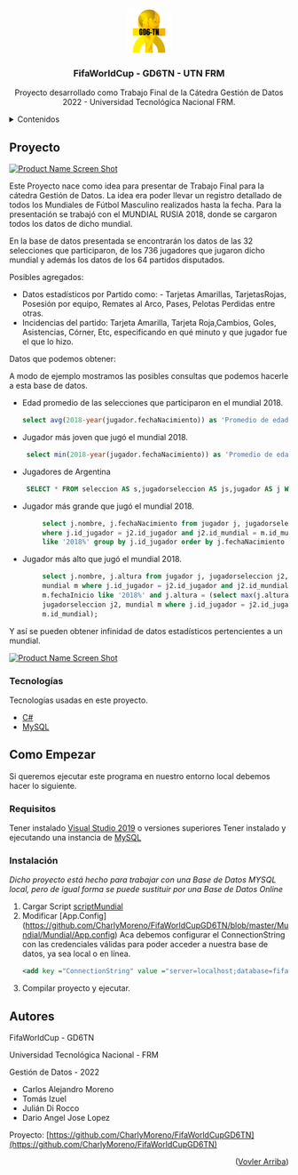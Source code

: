 <div id="top"></div>

<!-- PROJECT LOGO -->
<br />
<div align="center">
  <a href="https://github.com/CharlyMoreno/FifaWorldCupGD6TN">
    <img src="Mundial/LogoWorldCupSquare.png" alt="Logo" width="80" height="80">
  </a>

  <h3 align="center">FifaWorldCup - GD6TN - UTN FRM</h3>

  <p align="center">
    Proyecto desarrollado como Trabajo Final de la Cátedra Gestión de Datos 2022 - Universidad Tecnológica Nacional FRM.
  </p>
</div>



<!-- TABLE OF CONTENTS -->
<details>
  <summary>Contenidos</summary>
  <ol>
    <li>
      <a href="#about-the-project">Proyecto</a>
      <ul>
        <li><a href="#built-with">Tecnologías</a></li>
      </ul>
    </li>
    <li>
      <a href="#getting-started">Como Empezar</a>
      <ul>
        <li><a href="#prerequisites">Requisitos</a></li>
        <li><a href="#installation">Instalacion</a></li>
      </ul>
    </li>
    <li><a href="#contact">Autores</a></li>
  </ol>
</details>



## Proyecto

[![Product Name Screen Shot][product-screenshot1]](https://github.com/CharlyMoreno/FifaWorldCupGD6TN)

Este Proyecto nace como idea para presentar de Trabajo Final para la cátedra Gestión de Datos. La idea era poder llevar un registro detallado de todos los Mundiales de Fútbol Masculino realizados hasta la fecha. Para la presentación se trabajó con el MUNDIAL RUSIA 2018, donde se cargaron todos los datos de dicho mundial.

En la base de datos presentada se encontrarán los datos de las 32 selecciones que participaron, de los 736 jugadores que jugaron dicho mundial y además los datos de los 64 partidos disputados.

Posibles agregados:
* Datos estadísticos por Partido como: - Tarjetas Amarillas, TarjetasRojas, Posesión por equipo, Remates al Arco, Pases, Pelotas Perdidas entre otras. 
* Incidencias del partido: Tarjeta Amarilla, Tarjeta Roja,Cambios, Goles, Asistencias, Córner, Etc, especificando en qué minuto y que jugador fue el que lo hizo. 

Datos que podemos obtener:

A modo de ejemplo mostramos las posibles consultas que podemos hacerle a esta base de datos.

* Edad promedio de las selecciones que participaron en el mundial 2018.
   ```sql
   select avg(2018-year(jugador.fechaNacimiento)) as 'Promedio de edad en el mundial 2018' from jugador, jugadorSeleccion, mundial where jugador.id_jugador=jugadorSeleccion id_jugador and jugadorSeleccion.id_mundial=mundial.id_mundial and year(mundial.fechaInicio)=2018;
   ```
* Jugador más joven que jugó el mundial 2018.
   ```sql
    select min(2018-year(jugador.fechaNacimiento)) as 'Promedio de edad en el mundial 2018', jugador.nombre as 'nombre' from jugador, jugadorSeleccion, mundial where jugador.id_jugador=jugadorSeleccion.id_jugador and jugadorSeleccion.id_mundial=mundial.id_mundial and year(mundial.fechaInicio)=2018;
   ```
* Jugadores de Argentina
   ```sql
    SELECT * FROM seleccion AS s,jugadorseleccion AS js,jugador AS j WHERE s.nombre= 'Argentina' AND js.id_seleccion=s.id_seleccion AND js.id_jugador=j.id_jugador;
   ```
* Jugador más grande que jugó el mundial 2018.
   ```sql
        select j.nombre, j.fechaNacimiento from jugador j, jugadorseleccion j2, mundial m
        where j.id_jugador = j2.id_jugador and j2.id_mundial = m.id_mundial and m.fechaInicio
        like '2018%' group by j.id_jugador order by j.fechaNacimiento asc limit 1;
   ```
* Jugador más alto que jugó el mundial 2018.
   ```sql
        select j.nombre, j.altura from jugador j, jugadorseleccion j2,
        mundial m where j.id_jugador = j2.id_jugador and j2.id_mundial = m.id_mundial and
        m.fechaInicio like '2018%' and j.altura = (select max(j.altura) from jugador j,
        jugadorseleccion j2, mundial m where j.id_jugador = j2.id_jugador and j2.id_mundial =
        m.id_mundial);
   ```

Y así se pueden obtener infinidad de datos estadísticos pertencientes a un mundial.

[![Product Name Screen Shot][product-screenshot2]](https://github.com/CharlyMoreno/FifaWorldCupGD6TN)

### Tecnologías

Tecnologías usadas en este proyecto.

* [C#](https://docs.microsoft.com/en-us/dotnet/csharp/)
* [MySQL](https://www.mysql.com/)

<!-- GETTING STARTED -->
## Como Empezar

Si queremos ejecutar este programa en nuestro entorno local debemos hacer lo siguiente.

### Requisitos

Tener instalado [Visual Studio 2019](https://visualstudio.microsoft.com/es/downloads/) o versiones superiores
Tener instalado y ejecutando una instancia de [MySQL](https://www.mysql.com/downloads/)

### Instalación

_Dicho proyecto está hecho para trabajar con una Base de Datos MYSQL local, pero de igual forma se puede sustituir por una Base de Datos Online_

1. Cargar Script [scriptMundial](https://github.com/CharlyMoreno/FifaWorldCupGD6TN/blob/master/ScriptBD/scriptMundial.sql)
2. Modificar [App.Config] (https://github.com/CharlyMoreno/FifaWorldCupGD6TN/blob/master/Mundial/Mundial/App.config)
    Aca debemos configurar el ConnectionString con las credenciales válidas para poder acceder a nuestra base de datos, ya sea local o en línea.
   ```xml
   <add key ="ConnectionString" value ="server=localhost;database=fifaworldcup;userid=root;password=root"/>
   ```
3. Compilar proyecto y ejecutar.


<!-- CONTACT -->
## Autores

FifaWorldCup - GD6TN

Universidad Tecnológica Nacional - FRM

Gestión de Datos - 2022

* Carlos Alejandro Moreno 
* Tomás Izuel
* Julián Di Rocco
* Dario Angel Jose Lopez

Proyecto: [https://github.com/CharlyMoreno/FifaWorldCupGD6TN](https://github.com/CharlyMoreno/FifaWorldCupGD6TN)


<p align="right">(<a href="#top">Vovler Arriba</a>)</p>


[product-screenshot1]: https://i.imgur.com/vDqMIf0.jpeg
[product-screenshot2]: https://i.imgur.com/0dGfiGn.jpeg
